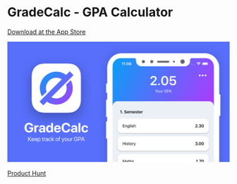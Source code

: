 # GradeCalc - GPA Calculator

[Download at the App Store](https://apps.apple.com/de/app/gradecalc-gpa-calculator/id1502912052)

![Banner](Media/banner.png)

[Product Hunt](https://www.producthunt.com/posts/gradecalc-gpa-calculator)
